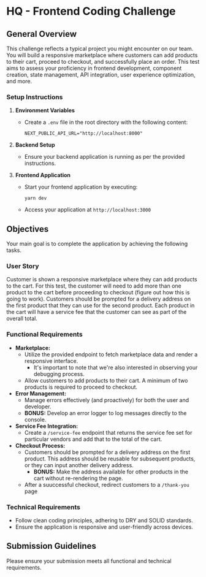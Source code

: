# HQ - Frontend Coding Challenge
## General Overview
This challenge reflects a typical project you might encounter on our team. You will build a responsive marketplace where customers can add products to their cart, proceed to checkout, and successfully place an order. This test aims to assess your proficiency in frontend development, component creation, state management, API integration, user experience optimization, and more.

### Setup Instructions
1. **Environment Variables**
    - Create a `.env` file in the root directory with the following content:
      ```
      NEXT_PUBLIC_API_URL="http://localhost:8000"
      ```

2. **Backend Setup**
    - Ensure your backend application is running as per the provided instructions.

3. **Frontend Application**
    - Start your frontend application by executing:
      ```
      yarn dev
      ```
    - Access your application at `http://localhost:3000`

## Objectives
  Your main goal is to complete the application by achieving the following tasks.

### User Story
  Customer is shown a responsive marketplace where they can add products to the cart. For this test, the customer will need to add more than one product to the cart before proceeding to checkout (figure out how this is going to work). Customers should be prompted for a delivery address on the first product that they can use for the second product. Each product in the cart will have a service fee that the customer can see as part of the overall total.
  
### Functional Requirements
  - **Marketplace:**
    - Utilize the provided endpoint to fetch marketplace data and render a responsive interface.
      - It's important to note that we're also interested in observing your debugging process.
    - Allow customers to add products to their cart. A minimum of two products is required to proceed to checkout.
  - **Error Management:**
    - Manage errors effectively (and proactively) for both the user and developer.
    - **BONUS:** Develop an error logger to log messages directly to the console.
  - **Service Fee Integration:**
    - Create a `/service-fee` endpoint that returns the service fee set for particular vendors and add that to the total of the cart.
  - **Checkout Process:**
    - Customers should be prompted for a delivery address on the first product. This address should be reusable for subsequent products, or they can input another delivery address.
      - **BONUS:** Make the address available for other products in the cart without re-rendering the page.
    - After a suuccessful checkout, redirect customers to a `/thank-you` page

### Technical Requirements
  - Follow clean coding principles, adhering to DRY and SOLID standards.
  - Ensure the application is responsive and user-friendly across devices.

## Submission Guidelines
Please ensure your submission meets all functional and technical requirements. 

